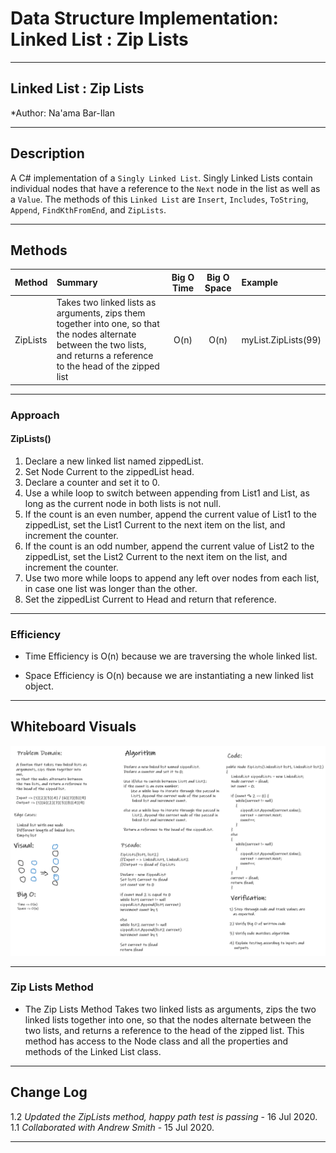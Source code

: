 # Data Structure Implementation: Linked List : Zip Lists
---

## Linked List : Zip Lists

*Author: Na'ama Bar-Ilan

---

## Description

A C# implementation of a `Singly Linked List`. Singly Linked Lists contain individual nodes that have a reference to the `Next` node in the list as well as a `Value`. The methods of this `Linked List` are `Insert`, `Includes`, `ToString`, `Append`, `FindKthFromEnd`, and `ZipLists`.


---

## Methods

| Method | Summary | Big O Time | Big O Space | Example | 
| :----------- | :----------- | :-------------: | :-------------: | :----------- |
| ZipLists | Takes two linked lists as arguments, zips them together into one, so that the nodes alternate between the two lists, and returns a reference to the head of the zipped list | O(n) | O(n) | myList.ZipLists(99) |


---
### Approach

#### ZipLists()
1. Declare a new linked list named zippedList. 
2. Set Node Current to the zippedList head.
3. Declare a counter and set it to 0.
4. Use a while loop to switch between appending from List1 and List, as long as the current node in both lists is not null. 
5. If the count is an even number, append the current value of List1 to the zippedList, set the List1 Current to the next item on the list, and increment the counter.
6. If the count is an odd number,  append the current value of List2 to the zippedList, set the List2 Current to the next item on the list, and increment the counter.
6. Use two more while loops to append any left over nodes from each list, in case one list was longer than the other. 
8. Set the zippedList Current to Head and return that reference. 

----

### Efficiency
* Time Efficiency is O(n) because we are traversing the whole linked list. 
 
* Space Efficiency is O(n) because we are instantiating a new linked list object.


---

## Whiteboard Visuals
![Whiteboard Image](../../Assets/CodeChallenge08.png)

----

### Zip Lists Method

* The Zip Lists Method Takes two linked lists as arguments, zips the two linked lists together into one, so that the nodes alternate between the two lists, and returns a reference to the head of the zipped list. This method has access to the Node class and all the properties and methods of the Linked List class. 


---

## Change Log

1.2 *Updated the ZipLists method, happy path test is passing* - 16 Jul 2020. <br>
1.1 *Collaborated with Andrew Smith* - 15 Jul 2020.

---
